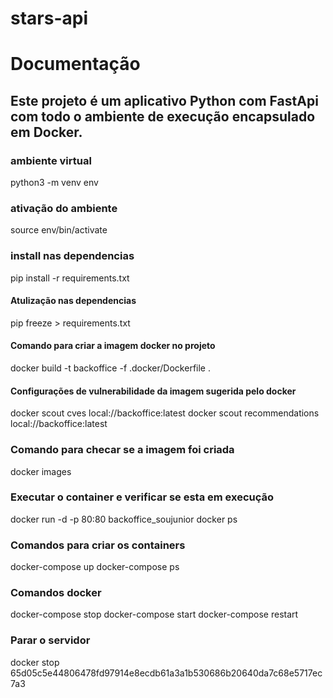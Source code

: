 # stars-api

# Documentação 
## Este projeto é um aplicativo Python com FastApi com todo o ambiente de execução encapsulado em Docker.

### ambiente virtual 
  python3 -m venv env


### ativação do ambiente 
  source env/bin/activate
  

### install nas dependencias 
  pip install -r requirements.txt


#### Atulização nas dependencias 
  pip freeze > requirements.txt
  

#### Comando para criar a imagem docker no projeto 
  docker build -t backoffice -f .docker/Dockerfile .


#### Configurações de vulnerabilidade da imagem sugerida pelo docker 
  docker scout cves local://backoffice:latest
  docker scout recommendations local://backoffice:latest


### Comando para checar se a imagem foi criada 
  docker images


### Executar o container e verificar se esta em execução 
  docker run -d -p 80:80 backoffice_soujunior
  docker ps
  

### Comandos para criar os containers 
docker-compose up
docker-compose ps



### Comandos docker
docker-compose stop
docker-compose start 
docker-compose restart



### Parar o servidor 
  docker stop <seu id> 65d05c5e44806478fd97914e8ecdb61a3a1b530686b20640da7c68e5717ec7a3
